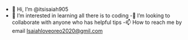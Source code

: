 - 👋 Hi, I’m @itsisaiah905
- 👀 I’m interested in learning all there is to coding
-💞️ I’m looking to collaborate with anyone who has helpful tips
-📫 How to reach me by email Isaiahloveoreo2020@gmil.com
